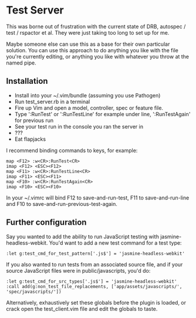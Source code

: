 # Test Server

This was borne out of frustration with the current state of DRB, autospec / test
/ rspactor et al. They were just taking too long to set up for me.

Maybe someone else can use this as a base for their own particular solution. You
can use this approach to do anything you like with the file you're currently
editing, or anything you like with whatever you throw at the named pipe.

## Installation

* Install into your ~/.vim/bundle (assuming you use Pathogen)
* Run test_server.rb in a terminal
* Fire up Vim and open a model, controller, spec or feature file.
* Type ':RunTest' or ':RunTestLine' for example under line, ':RunTestAgain' for previous run
* See your test run in the console you ran the server in
* ???
* Eat flapjacks

I recommend binding commands to keys, for example:

    map <F12> :w<CR>:RunTest<CR>
    imap <F12> <ESC><F12>
    map <F11> :w<CR>:RunTestLine<CR>
    imap <F11> <ESC><F11>
    map <F10> :w<CR>:RunTestAgain<CR>
    imap <F10> <ESC><F10>

In your ~/.vimrc will bind F12 to save-and-run-test, F11 to
save-and-run-line and F10 to save-and-run-previous-test-again.

## Further configuration

Say you wanted to add the ability to run JavaScript testing with
jasmine-headless-webkit. You'd want to add a new test command for a test type:

    :let g:test_cmd_for_test_pattern['.js$'] = 'jasmine-headless-webkit'

If you also wanted to run tests from an associated source file, and if your
source JavaScript files were in public/javascripts, you'd do:

    :let g:test_cmd_for_src_types['.js$'] = 'jasmine-headless-webkit'
    :call add(g:non_test_file_replacements, ['app/assets/javascripts/', 'spec/javascripts/'])

Alternatively, exhaustively set these globals before the plugin is loaded, or
crack open the test_client.vim file and edit the globals to taste.
